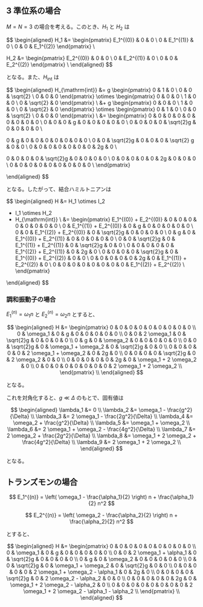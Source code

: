 ## 3 準位系の場合

$M=N=3$ の場合を考える。このとき、$H_1$ と $H_2$ は

$$
\begin{aligned}
H_1 &= \begin{pmatrix}
E_1^{(0)} & 0 & 0 \\
0 & E_1^{(1)} & 0 \\
0 & 0 & E_1^{(2)}
\end{pmatrix} \\

H_2 &= \begin{pmatrix}
E_2^{(0)} & 0 & 0 \\
0 & E_2^{(1)} & 0 \\
0 & 0 & E_2^{(2)}
\end{pmatrix} \\
\end{aligned}
$$

となる。また、$H_{\mathrm{int}}$ は

$$
\begin{aligned}
H_{\mathrm{int}} &= g
\begin{pmatrix}
0 & 1 & 0 \\
0 & 0 & \sqrt{2} \\
0 & 0 & 0
\end{pmatrix}
\otimes
\begin{pmatrix}
0 & 0 & 0 \\
1 & 0 & 0 \\
0 & \sqrt{2} & 0
\end{pmatrix} \\
&+ g
\begin{pmatrix}
0 & 0 & 0 \\
1 & 0 & 0 \\
0 & \sqrt{2} & 0
\end{pmatrix}
\otimes
\begin{pmatrix}
0 & 1 & 0 \\
0 & 0 & \sqrt{2} \\
0 & 0 & 0
\end{pmatrix} \\
&=
\begin{pmatrix}
0 & 0 & 0 & 0 & 0 & 0 & 0 & 0 & 0 \\
0 & 0 & 0 & g & 0 & 0 & 0 & 0 & 0 \\
0 & 0 & 0 & 0 & \sqrt{2}g & 0 & 0 & 0 & 0 \\

0 & g & 0 & 0 & 0 & 0 & 0 & 0 & 0 \\
0 & 0 & \sqrt{2}g & 0 & 0 & 0 & \sqrt{2} g & 0 & 0 \\
0 & 0 & 0 & 0 & 0 & 0 & 0 & 2g & 0 \\

0 & 0 & 0 & 0 & \sqrt{2}g & 0 & 0 & 0 & 0 \\
0 & 0 & 0 & 0 & 0 & 2g & 0 & 0 & 0 \\
0 & 0 & 0 & 0 & 0 & 0 & 0 & 0 & 0 \\
\end{pmatrix}

\end{aligned}
$$

となる。したがって、結合ハミルトニアンは

$$
\begin{aligned}
H &= H_1 \otimes I_2
+ I_1 \otimes H_2
+ H_{\mathrm{int}} \\
&= \begin{pmatrix}
E_1^{(0)} + E_2^{(0)} & 0 & 0 & 0 & 0 & 0 & 0 & 0 & 0 \\
0 & E_1^{(1)} + E_2^{(0)} & 0 & g & 0 & 0 & 0 & 0 & 0 \\
0 & 0 & E_1^{(2)} + E_2^{(0)} & 0 & \sqrt{2}g & 0 & 0 & 0 & 0 \\
0 & g & 0 & E_1^{(0)} + E_2^{(1)} & 0 & 0 & 0 & 0 & 0 \\
0 & 0 & \sqrt{2}g & 0 & E_1^{(1)} + E_2^{(1)} & 0 & \sqrt{2}g & 0 & 0 \\
0 & 0 & 0 & 0 & 0 & E_1^{(2)} + E_2^{(1)} & 0 & 2g & 0 \\
0 & 0 & 0 & 0 & \sqrt{2}g & 0 & E_1^{(0)} + E_2^{(2)} & 0 & 0 \\
0 & 0 & 0 & 0 & 0 & 2g & 0 & E_1^{(1)} + E_2^{(2)} & 0 \\
0 & 0 & 0 & 0 & 0 & 0 & 0 & 0 & E_1^{(2)} + E_2^{(2)} \\
\end{pmatrix}


\end{aligned}
$$

### 調和振動子の場合

$E_1^{(n)} = \omega_1 n$ と $E_2^{(n)} = \omega_2 n$ とすると、

$$
\begin{aligned}
H &= \begin{pmatrix}
0 & 0 & 0 & 0 & 0 & 0 & 0 & 0 & 0 \\
0 & \omega_1 & 0 & g & 0 & 0 & 0 & 0 & 0 \\
0 & 0 & 2 \omega_1 & 0 & \sqrt{2}g & 0 & 0 & 0 & 0 \\
0 & g & 0 & \omega_2 & 0 & 0 & 0 & 0 & 0 \\
0 & 0 & \sqrt{2}g & 0 & \omega_1 + \omega_2 & 0 & \sqrt{2}g & 0 & 0 \\
0 & 0 & 0 & 0 & 0 & 2 \omega_1 + \omega_2 & 0 & 2g & 0 \\
0 & 0 & 0 & 0 & \sqrt{2}g & 0 & 2 \omega_2 & 0 & 0 \\
0 & 0 & 0 & 0 & 0 & 2g & 0 & \omega_1 + 2 \omega_2 & 0 \\
0 & 0 & 0 & 0 & 0 & 0 & 0 & 0 & 2 \omega_1 + 2 \omega_2 \\
\end{pmatrix} \\
\end{aligned}
$$

となる。

これを対角化すると、$g \ll \Delta$ のもとで、固有値は

$$
\begin{aligned}
\lambda_1 &= 0 \\
\lambda_2 &= \omega_1 - \frac{g^2}{\Delta} \\
\lambda_3 &= 2 \omega_1 - \frac{2g^2}{\Delta} \\
\lambda_4 &= \omega_2 + \frac{g^2}{\Delta} \\
\lambda_5 &= \omega_1 + \omega_2 \\
\lambda_6 &= 2 \omega_1 + \omega_2 - \frac{4g^2}{\Delta} \\
\lambda_7 &= 2 \omega_2 + \frac{2g^2}{\Delta} \\
\lambda_8 &= \omega_1 + 2 \omega_2 + \frac{4g^2}{\Delta} \\
\lambda_9 &= 2 \omega_1 + 2 \omega_2 \\
\end{aligned}
$$

となる。

## トランズモンの場合

$$
E_1^{(n)} = \left( \omega_1 - \frac{\alpha_1}{2} \right) n + \frac{\alpha_1}{2} n^2
$$

$$
E_2^{(n)} = \left( \omega_2 - \frac{\alpha_2}{2} \right) n + \frac{\alpha_2}{2} n^2
$$

とすると、

$$
\begin{aligned}
H &= \begin{pmatrix}
0 & 0 & 0 & 0 & 0 & 0 & 0 & 0 & 0 \\
0 & \omega_1 & 0 & g & 0 & 0 & 0 & 0 & 0 \\
0 & 0 & 2 \omega_1 + \alpha_1 & 0 & \sqrt{2}g & 0 & 0 & 0 & 0 \\
0 & g & 0 & \omega_2 & 0 & 0 & 0 & 0 & 0 \\
0 & 0 & \sqrt{2}g & 0 & \omega_1 + \omega_2 & 0 & \sqrt{2}g & 0 & 0 \\
0 & 0 & 0 & 0 & 0 & 2 \omega_1 + \omega_2 - \alpha_1 & 0 & 2g & 0 \\
0 & 0 & 0 & 0 & \sqrt{2}g & 0 & 2 \omega_2 - \alpha_2 & 0 & 0 \\
0 & 0 & 0 & 0 & 0 & 2g & 0 & \omega_1 + 2 \omega_2 - \alpha_2 & 0 \\
0 & 0 & 0 & 0 & 0 & 0 & 0 & 0 & 2 \omega_1 + 2 \omega_2 - \alpha_1 - \alpha_2 \\
\end{pmatrix} \\
\end{aligned}
$$
